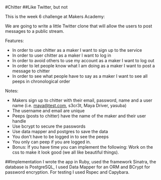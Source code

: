 #Chitter
##Like Twitter, but not

This is the week 6 challenge at Makers Academy:

We are going to write a little Twitter clone that will allow the users to post messages to a public stream.

Features:

+ In order to use chitter as a maker I want to sign up to the service
+ In order to user chitter as a maker I want to log in
+ In order to avoid others to use my account as a maker I want to log out
+ In order to let people know what I am doing as a maker I want to post a message to chitter
+ In order to see what people have to say as a maker I want to see all peeps in chronological order

Notes:
+ Makers sign up to chitter with their email, password, name and a user name (i.e. maya@test.com, s3cr3t, Maya Driver, yasuba)
+ The username and email are unique
+ Peeps (posts to chitter) have the name of the maker and their user handle
+ Use bcrypt to secure the passwords
+ Use data mapper and postgres to save the data
+ You don't have to be logged in to see the peeps
+ You only can peep if you are logged in.
+ Bonus: If you have time you can implement the following: Work on the css to make it look good (we all like beautiful things).

##Implementation
I wrote the app in Ruby, used the framework Sinatra, the database is PostgreSQL, I used Data Mapper for an ORM and BCrypt for password encryption. For testing I used Rspec and Capybara.
